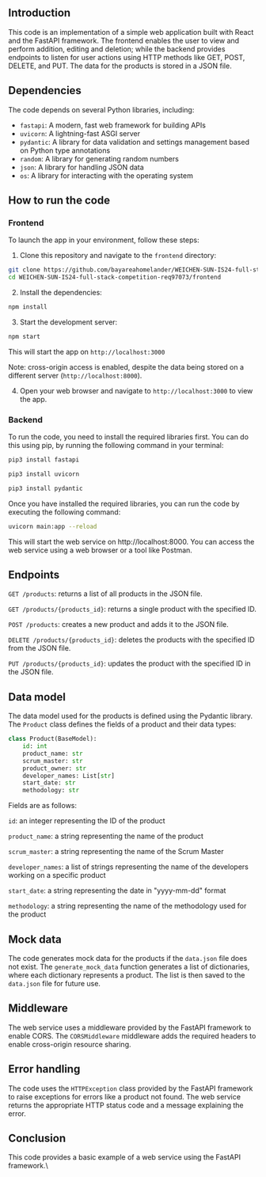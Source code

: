 ## **Introduction**

This code is an implementation of a simple web application built with React and the FastAPI framework. The frontend enables the user to view and perform addition, editing and deletion; while the backend provides endpoints to listen for user actions using HTTP methods like GET, POST, DELETE, and PUT. The data for the products is stored in a JSON file.

## **Dependencies**

The code depends on several Python libraries, including:

- `fastapi`: A modern, fast web framework for building APIs
- `uvicorn`: A lightning-fast ASGI server
- `pydantic`: A library for data validation and settings management based on Python type annotations
- `random`: A library for generating random numbers
- `json`: A library for handling JSON data
- `os`: A library for interacting with the operating system

## **How to run the code**

### Frontend
To launch the app in your environment, follow these steps:
1. Clone this repository and navigate to the `frontend` directory:
```bash
git clone https://github.com/bayareahomelander/WEICHEN-SUN-IS24-full-stack-competition-req97073.git
cd WEICHEN-SUN-IS24-full-stack-competition-req97073/frontend
```
2. Install the dependencies:
```bash
npm install
```
3. Start the development server:
```bash
npm start
```
This will start the app on `http://localhost:3000`

Note: cross-origin access is enabled, despite the data being stored on a different server (`http://localhost:8000`).

4. Open your web browser and navigate to `http://localhost:3000` to view the app.

### Backend
To run the code, you need to install the required libraries first. You can do this using pip, by running the following command in your terminal:
```bash
pip3 install fastapi
```
```bash
pip3 install uvicorn
```
```bash
pip3 install pydantic
```

Once you have installed the required libraries, you can run the code by executing the following command:
```bash
uvicorn main:app --reload
```

This will start the web service on http://localhost:8000. You can access the web service using a web browser or a tool like Postman.

## **Endpoints**
`GET /products`: returns a list of all products in the JSON file.

`GET /products/{products_id}`: returns a single product with the specified ID.

`POST /products`: creates a new product and adds it to the JSON file.

`DELETE /products/{products_id}`: deletes the products with the specified ID from the JSON file.

`PUT /products/{products_id}`: updates the product with the specified ID in the JSON file.

## **Data model**
The data model used for the products is defined using the Pydantic library. The `Product` class defines the fields of a product and their data types:
```python
class Product(BaseModel):
    id: int
    product_name: str
    scrum_master: str
    product_owner: str
    developer_names: List[str]
    start_date: str
    methodology: str
```
Fields are as follows:

`id`: an integer representing the ID of the product

`product_name`: a string representing the name of the product

`scrum_master`: a string representing the name of the Scrum Master

`developer_names`: a list of strings representing the name of the developers working on a specific product

`start_date`: a string representing the date in "yyyy-mm-dd" format

`methodology`: a string representing the name of the methodology used for the product

## **Mock data**
The code generates mock data for the products if the `data.json` file does not exist. The `generate_mock_data` function generates a list of dictionaries, where each dictionary represents a product. The list is then saved to the `data.json` file for future use.

## **Middleware**
The web service uses a middleware provided by the FastAPI framework to enable CORS. The `CORSMiddleware` middleware adds the required headers to enable cross-origin resource sharing.

## **Error handling**
The code uses the `HTTPException` class provided by the FastAPI framework to raise exceptions for errors like a product not found. The web service returns the appropriate HTTP status code and a message explaining the error.

## **Conclusion**
This code provides a basic example of a web service using the FastAPI framework.\

